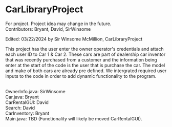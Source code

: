# CarLibraryProject 
For project. Project idea may change in the future.
<br>Contributors: Bryant, David, SirWinsome

Edited: 03/22/2024 by Sir Winsome McMillion, CarLibraryProject 

This project has the user enter the owner operator's credentials and attach each user ID to Car 1 & Car 2.
These cars are part of dealership car inventor that was recently purchased from a customer and the information being enter at the start of the code is the user that 
is purchase the car. The model and make of both cars are already pre defined. We intergrated required user inputs to the code in order to add dynamic functionality to the program. 

<br>OwnerInfo.java: SirWinsome
<br>Car.java: Bryant
<br>CarRentalGUI: David
<br>Search: David
<br>CarInventory: Bryant
<br>Main.java: TBD (Functionality will likely be moved CarRentalGUI).